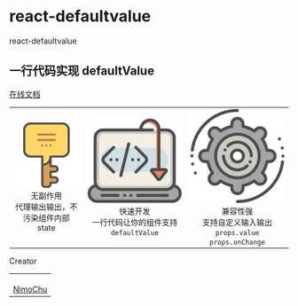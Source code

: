 # react-defaultvalue

<!--MR-D{tpl: 'home'}-->

<!-- MARKRUN-HTML
<style>h1 {display:none;}</style>
-->

<div class="face-one-intro">
    <div class="face-one-intro-title">react-defaultvalue</div>
    <h2 class="face-one-intro-desc">
        一行代码实现 defaultValue
    </h2>
    <div class="face-one-intro-tool">
        <a href="https://onface.github.io/react-defaultvalue" class="face-one-intro-btn face-one-intro-btn--primary mr-online-hide" >在线文档</a>
        <!-- MARKRUN-HTML
            <a href="./doc/intro.md" class="face-one-intro-btn face-one-intro-btn--primary">指引</a>
            <a href="http://github.com/onface/react-defaultvalue" class="face-one-intro-btn">GITHUB</a>
        -->
    </div>
</div>
<div class="face-one-feature">
    <table style="width:100%;" data-comments="In order to github typesetting so use the table tag" >
        <tr>
            <td align="center" >
                <div class="face-one-feature-item">
                    <img src="./doc/theme/media/keyword.svg" alt="" class="face-one-feature-item-photo">
                    <br />
                    <div class="face-one-feature-item-label">无副作用</div>
                    <div class="face-one-feature-item-desc">代理输出输出，不污染组件内部 state</div>
                </div>
            </td>
            <td align="center" >
                <div class="face-one-feature-item">
                    <img src="./doc/theme/media/laptop.svg" alt="" class="face-one-feature-item-- hoto">
                    <br />
                    <div class="face-one-feature-item-label">快速开发</div>
                    <div class="face-one-feature-item-desc">一行代码让你的组件支持 <code>defaultValue</code> </div>
                </div>
            </td>
            <td align="center" >
                <div class="face-one-feature-item">
                    <img src="./doc/theme/media/cogwheel.svg" alt="" class="face-one-feature-item-photo">
                    <br />
                    <div class="face-one-feature-item-label">兼容性强</div>
                    <div class="face-one-feature-item-desc">支持自定义输入输出 <code>props.value</code> <code>props.onChange</code> </div>
                </div>
            </td>
        </tr>
    </table>
</div>

<div class="face-one-face-one-feature-title">
    Creator
</div>
<div class="face-one-feature face-one-feature--creator">
    <table style="width:100%;" data-comments="In order to github typesetting so use the table tag" >
        <tr>
            <td align="center" >
                <a class="face-one-feature-item" href="https://github.com/nimojs">
                    <img src="https://github.com/nimojs.png" width="150 height="150" alt="" class="face-one-feature-item-avatar">
                    <br />
                    <div class="face-one-feature-item-label">NimoChu</div>
                </a>
            </td>
        </tr>
    </table>
</div>
